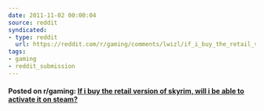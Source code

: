 ```yaml
---
date: 2011-11-02 00:00:04
source: reddit
syndicated:
- type: reddit
  url: https://reddit.com/r/gaming/comments/lwizl/if_i_buy_the_retail_version_of_skyrim_will_i_be/
tags:
- gaming
- reddit_submission
---
```


#### Posted on r/gaming: [If i buy the retail version of skyrim, will i be able to activate it on steam?](https://reddit.com/r/gaming/comments/lwizl/if_i_buy_the_retail_version_of_skyrim_will_i_be/)